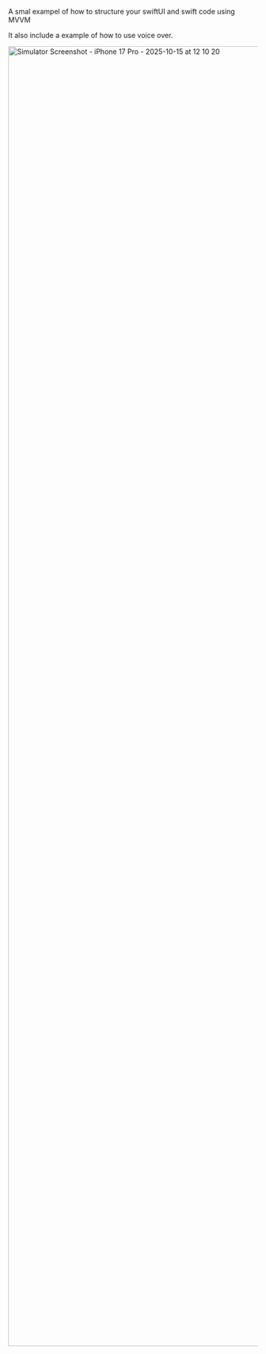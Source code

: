 A smal exampel of how to structure your swiftUI and swift code using MVVM 

It also include a example of how to use voice over. 

<img width="1206" height="2622" alt="Simulator Screenshot - iPhone 17 Pro - 2025-10-15 at 12 10 20" src="https://github.com/user-attachments/assets/ebd9c0a1-8c2c-47fa-a165-1812fb1936b1" />
